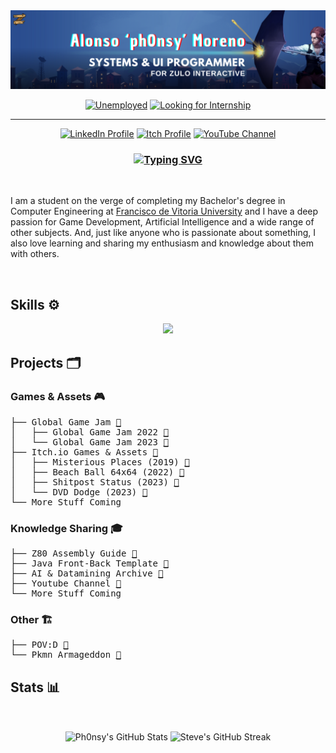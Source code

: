 <img alt="Banner" src="https://raw.githubusercontent.com/ph0nsy/ph0nsy/main/LinkedInBanner.png">

<p align="center">
  <a target="_blank" href="https://www.linkedin.com/in/ph0nsy/"><img alt="Unemployed" src="https://img.shields.io/badge/Job_status-Unemployed-teal.svg"></a>
  <a target="_blank" href="https://www.linkedin.com/in/ph0nsy/"><img alt="Looking for Internship" src="https://img.shields.io/badge/Looking_for-Internship%20|%20Junior%20Position-maroon.svg"></a>
</p>

<hr>

<p align="center">
  <!--<a target="_blank" href="https://linktr.ee/ph0nsy_"><img alt="Linktree" src="https://img.shields.io/badge/-Linktree-olive?style=flat&logo=Linktree&logoColor=white&link=https://linktr.ee/ph0nsy_"></a>-->
  <a target="_blank" href="https://www.linkedin.com/in/ph0nsy/"><img alt="LinkedIn Profile" src="https://img.shields.io/badge/-LinkedIn-blue?style=flat&logo=LinkedIn&logoColor=white&link=https://www.linkedin.com/in/ph0nsy/"></a>
  <a target="_blank" href="https://ph0nsy.itch.io"><img alt="Itch Profile" src="https://img.shields.io/badge/-Itch.io-red?style=flat&logo=Itch.io&logoColor=white&link=https://ph0nsy.itch.io"></a>
  <a target="_blank" href="https://www.youtube.com/@ph0nsy"><img alt="YouTube Channel" src="https://img.shields.io/badge/-YouTube-grey?style=flat&logo=YouTube&logoColor=red&link=https://www.youtube.com/@ph0nsy"></a>
</p>

<h3 align="center">
  <a href="https://git.io/typing-svg"><img src="https://readme-typing-svg.demolab.com?font=Chau+Philomene+One&size=30&duration=1000&pause=5000&color=F7ACA0&center=true&multiline=true&repeat=false&random=false&width=435&lines=%E2%97%9D(%E1%B5%94%E1%B5%95%E1%B5%94)%E2%97%9CHELLO+EVERYONE+!%E2%97%9D(%E1%B5%94%E1%B5%95%E1%B5%94)%E2%97%9C" alt="Typing SVG" /></a>
</h3>

<br>

I am a student on the verge of completing my Bachelor's degree in Computer Engineering at [Francisco de Vitoria University](https://www.ufv.es/welcome-to-ufv-madrid/) and I have a deep passion for Game Development, Artificial Intelligence and a wide range of other subjects. And, just like anyone who is passionate about something, I also love learning and sharing my enthusiasm and knowledge about them with others.

<br>

## Skills ⚙️
<p align="center"> <img src="https://skillicons.dev/icons?i=c,cpp,cs,unity,unreal,mysql,git,github,html,css,bootstrap,js,nodejs,py,tensorflow,vercel&perline=8" /> </p>

## Projects 🗂️

### Games & Assets 🎮

<pre>
├── Global Game Jam <a href="https://v3.globalgamejam.org/users/ph0nsy">🔗</a>
│   ├── Global Game Jam 2022 <a href="https://v3.globalgamejam.org/2022/games/vice-duo-4">🔗</a>
│   └── Global Game Jam 2023 <a href="https://v3.globalgamejam.org/2023/games/sprouts-7">🔗</a>
├── Itch.io Games & Assets <a href="https://ph0nsy.itch.io">🔗</a>
│   ├── Misterious Places (2019) <a href="https://ph0nsy.itch.io/misterious-places-game-concept">🔗</a>
│   ├── Beach Ball 64x64 (2022) <a href="https://ph0nsy.itch.io/beach-ball-64x64">🔗</a>
│   ├── Shitpost Status (2023) <a href="https://ph0nsy.itch.io/shitpost-status">🔗</a>
│   └── DVD Dodge (2023) <a href="https://ph0nsy.itch.io/dvd-dodge">🔗</a>
└── More Stuff Coming
</pre>

### Knowledge Sharing 🎓

<pre>
├── Z80 Assembly Guide <a href="https://ph0nsy.github.io/z80-Assembly-Guide/">🔗</a>
├── Java Front-Back Template <a href="https://github.com/ph0nsy/dis_extraordinaria_ejemplo">🔗</a>
├── AI & Datamining Archive <a href="https://github.com/ph0nsy/AI_Projects">🔗</a>
├── Youtube Channel <a href="https://www.youtube.com/@ph0nsy">🔗</a>
└── More Stuff Coming
</pre>

### Other 🏗️

<pre>
├── POV:D <a href="https://pov-d.vercel.app">🔗</a>
└── Pkmn Armageddon <a href="https://ph0nsy.github.io/PkmnArmageddonOfficial/">🔗</a>
</pre>

## Stats 📊

<br>
<p align="center">
  <img align="center" height="200px" alt="Ph0nsy's GitHub Stats" src="https://github-contribution-stats.vercel.app/api/?username=ph0nsy">
  <img align="center" height="200px" alt="Steve's GitHub Streak" src="https://github-readme-streak-stats.herokuapp.com/?user=ph0nsy&theme=tokyonight-duo&hide_border=true">
</p>

<!--
**ph0nsy/ph0nsy** is a ✨ _special_ ✨ repository because its `README.md` (this file) appears on your GitHub profile.

Here are some ideas to get you started:

- 🔭 I’m currently working on ...
- 🌱 I’m currently learning ...
- 👯 I’m looking to collaborate on ...
- 🤔 I’m looking for help with ...
- 💬 Ask me about ...
- 📫 How to reach me: ...
- 😄 Pronouns: ...
- ⚡ Fun fact: ...
-->
